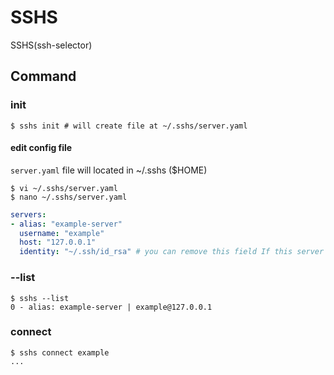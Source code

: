 # SSHS

SSHS(ssh-selector)

## Command

### init

```shell
$ sshs init # will create file at ~/.sshs/server.yaml
```

#### edit config file
`server.yaml` file will located in ~/.sshs ($HOME)
```
$ vi ~/.sshs/server.yaml
$ nano ~/.sshs/server.yaml
```

```yaml
servers:
- alias: "example-server"
  username: "example"
  host: "127.0.0.1"
  identity: "~/.ssh/id_rsa" # you can remove this field If this server using password authentication
```

### --list

```shell
$ sshs --list
0 - alias: example-server | example@127.0.0.1
```

### connect <alias-name>

```shell
$ sshs connect example
...
```